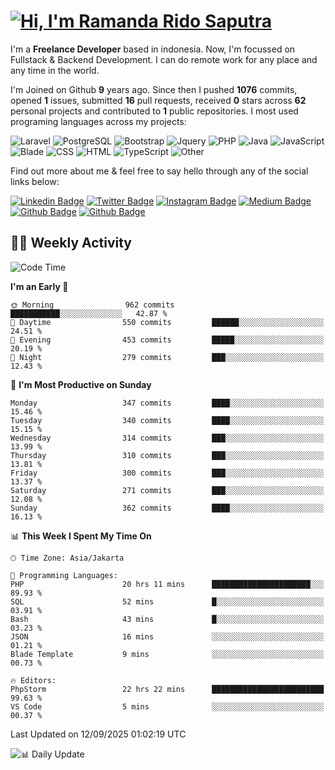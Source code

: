 # [![Hi, I'm Ramanda Rido Saputra](https://readme-typing-svg.herokuapp.com?size=24&vCenter=true&lines=%F0%9F%91%8B+Hi%2C+I'm+Ramanda+Rido+Saputra+;%F0%9F%92%BB+Fullstack+Web+Developer+)](https://git.io/typing-svg)

I'm a **Freelance Developer** based in indonesia. Now, I'm focussed on Fullstack & Backend Development. I can do remote work for any place and any time in the world.

I'm Joined on Github **9** years ago. Since then I pushed **1076** commits, opened **1** issues, submitted **16** pull requests, received **0** stars across **62** personal projects and contributed to **1** public repositories.
I most used programing languages across my projects:

![Laravel](https://img.shields.io/badge/Laravel-FF2D20?flat&logo=laravel&logoColor=white)
![PostgreSQL](https://img.shields.io/badge/PostgreSQL-316192?flat&logo=postgresql&logoColor=white)
![Bootstrap](https://img.shields.io/badge/Bootstrap-563D7C?flat&logo=bootstrap&logoColor=white)
![Jquery](https://img.shields.io/badge/jQuery-0769AD?flat&logo=jquery&logoColor=white)
![PHP](https://img.shields.io/badge/-PHP-%234F5D95?style=flat&logo=PHP&logoColor=white)
![Java](https://img.shields.io/badge/-Java-%23b07219?style=flat&logo=Java&logoColor=white)
![JavaScript](https://img.shields.io/badge/-JavaScript-%23f1e05a?style=flat&logo=JavaScript&logoColor=white)
![Blade](https://img.shields.io/badge/-Blade-%23f7523f?style=flat&logo=Blade&logoColor=white)
![CSS](https://img.shields.io/badge/-CSS-%23663399?style=flat&logo=CSS&logoColor=white)
![HTML](https://img.shields.io/badge/-HTML-%23e34c26?style=flat&logo=HTML&logoColor=white)
![TypeScript](https://img.shields.io/badge/-TypeScript-%233178c6?style=flat&logo=TypeScript&logoColor=white)
![Other](https://img.shields.io/badge/-Other-%23ededed?style=flat&logo=Other&logoColor=white)

Find out more about me & feel free to say hello through any of the social links below:

[![Linkedin Badge](https://img.shields.io/badge/-ramandaaridogh-blue?style=flat&logo=Linkedin&logoColor=white&link=https://www.linkedin.com/in/ramanda-rido-saputra/)](https://www.linkedin.com/in/ramanda-rido-saputra/)
[![Twitter Badge](https://img.shields.io/badge/-ramandaaridogh-%231DA1F2.svg?style=flat&logo=twitter&logoColor=white&link=https://www.twitter.com/ramandaaridogh)](https://www.twitter.com/ramandaaridogh/)
[![Instagram Badge](https://img.shields.io/badge/-ramandaaridogh-purple?style=flat&logo=instagram&logoColor=white&link=https://instagram.com/ramandaaridogh_/)](https://instagram.com/ramandaaridogh_)
[![Medium Badge](https://img.shields.io/badge/-@ramandaaridogh-%2312100E.svg?style=flat&logo=Medium&logoColor=white&link=https://medium.com/@ramandaaridogh/)](https://medium.com/@ramandaaridogh)
[![Github Badge](https://img.shields.io/badge/-@ramandaaridogh-100000.svg?style=flat&logo=github&logoColor=white&link=https://github.com/ramandaaridogh)](https://github.com/ramandaaridogh)
[![Github Badge](https://img.shields.io/badge/-@mxcode-100000.svg?style=flat&logo=github&logoColor=white&link=https://github.com/ramanda-mxcode)](https://github.com/ramanda-mxcode)

## 👨‍💻 Weekly Activity
<!--START_SECTION:waka-->
![Code Time](http://img.shields.io/badge/Code%20Time-1%2C534%20hrs%2035%20mins-blue)

**I'm an Early 🐤** 

```text
🌞 Morning                962 commits         ███████████░░░░░░░░░░░░░░   42.87 % 
🌆 Daytime                550 commits         ██████░░░░░░░░░░░░░░░░░░░   24.51 % 
🌃 Evening                453 commits         █████░░░░░░░░░░░░░░░░░░░░   20.19 % 
🌙 Night                  279 commits         ███░░░░░░░░░░░░░░░░░░░░░░   12.43 % 
```
📅 **I'm Most Productive on Sunday** 

```text
Monday                   347 commits         ████░░░░░░░░░░░░░░░░░░░░░   15.46 % 
Tuesday                  340 commits         ████░░░░░░░░░░░░░░░░░░░░░   15.15 % 
Wednesday                314 commits         ███░░░░░░░░░░░░░░░░░░░░░░   13.99 % 
Thursday                 310 commits         ███░░░░░░░░░░░░░░░░░░░░░░   13.81 % 
Friday                   300 commits         ███░░░░░░░░░░░░░░░░░░░░░░   13.37 % 
Saturday                 271 commits         ███░░░░░░░░░░░░░░░░░░░░░░   12.08 % 
Sunday                   362 commits         ████░░░░░░░░░░░░░░░░░░░░░   16.13 % 
```


📊 **This Week I Spent My Time On** 

```text
🕑︎ Time Zone: Asia/Jakarta

💬 Programming Languages: 
PHP                      20 hrs 11 mins      ██████████████████████░░░   89.93 % 
SQL                      52 mins             █░░░░░░░░░░░░░░░░░░░░░░░░   03.91 % 
Bash                     43 mins             █░░░░░░░░░░░░░░░░░░░░░░░░   03.23 % 
JSON                     16 mins             ░░░░░░░░░░░░░░░░░░░░░░░░░   01.21 % 
Blade Template           9 mins              ░░░░░░░░░░░░░░░░░░░░░░░░░   00.73 % 

🔥 Editors: 
PhpStorm                 22 hrs 22 mins      █████████████████████████   99.63 % 
VS Code                  5 mins              ░░░░░░░░░░░░░░░░░░░░░░░░░   00.37 % 
```


 Last Updated on 12/09/2025 01:02:19 UTC
<!--END_SECTION:waka-->

![📊 Daily Update](https://github.com/ramandaaridogh/ramandaaridogh/actions/workflows/update-activity.yml/badge.svg)
